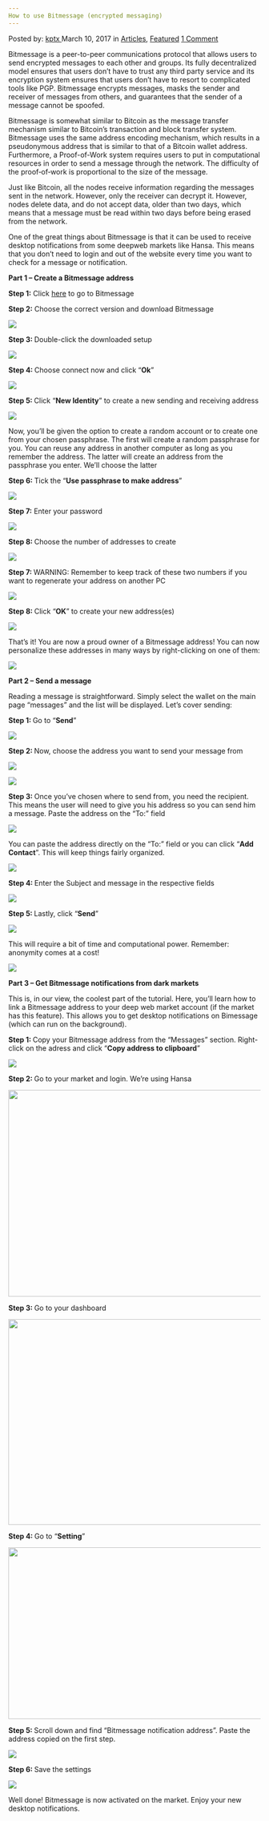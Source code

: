 ```yaml
---
How to use Bitmessage (encrypted messaging)
---
```

<article class="post-listing post-18531 post type-post status-publish format-standard has-post-thumbnail hentry category-articles category-deepdot-news tag-bitmessage tag-encrypted tag-messaging">
    <div class="post-inner">
    <p class="post-meta">
    <span>Posted by: <a href="https://www.deepdotweb.com/author/kptx/" title="">kptx </a></span>
    <span>March 10, 2017</span>
    <span>in <a href="https://www.deepdotweb.com/category/articles/" rel="category tag">Articles</a>, <a href="https://www.deepdotweb.com/category/deepdot-news/" rel="category tag">Featured</a></span>
    <span><a href="https://www.deepdotweb.com/2017/03/10/use-bitmessage-encrypted-messaging/#comments">1 Comment</a></span>
    </p>
    <div class="clear"></div>
    <div class="entry">
    <p>Bitmessage is a peer-to-peer communications protocol that allows users to send encrypted messages to each other and groups. Its fully decentralized model ensures that users don’t have to trust any third party service and its encryption system ensures that users don’t have to resort to complicated tools like PGP. Bitmessage encrypts messages, masks the sender and receiver of messages from others, and guarantees that the sender of a message cannot be spoofed.</p>
    <p>Bitmessage is somewhat similar to Bitcoin as the message transfer mechanism similar to Bitcoin’s transaction and block transfer system. Bitmessage uses the same address encoding mechanism, which results in a pseudonymous address that is similar to that of a Bitcoin wallet address. Furthermore, a Proof-of-Work system requires users to put in computational resources in order to send a message through the network. The difficulty of the proof‐of‐work is proportional to the size of the message.</p>
    <p>Just like Bitcoin, all the nodes receive information regarding the messages sent in the network. However, only the receiver can decrypt it. However, nodes delete data, and do not accept data, older than two days, which means that a message must be read within two days before being erased from the network.</p>
    <p>One of the great things about Bitmessage is that it can be used to receive desktop notifications from some deepweb markets like Hansa. This means that you don’t need to login and out of the website every time you want to check for a message or notification.</p>
    <p><strong>Part 1 &#8211; Create a Bitmessage address</strong></p>
    <p><strong>Step 1:</strong> Click <a href="https://bitmessage.org/">here</a> to go to Bitmessage</p>
    <p><strong>Step 2:</strong> Choose the correct version and download Bitmessage</p>
    <p><img class="wp-image-18541 aligncenter" src="https://www.deepdotweb.com/wp-content/uploads/2017/03/word-image-11.png" srcset="https://www.deepdotweb.com/wp-content/uploads/2017/03/word-image-11.png 1156w, https://www.deepdotweb.com/wp-content/uploads/2017/03/word-image-11-300x130.png 300w, https://www.deepdotweb.com/wp-content/uploads/2017/03/word-image-11-1024x444.png 1024w" sizes="(max-width: 1156px) 100vw, 1156px" /></p>
    <p><strong>Step 3: </strong>Double-click the downloaded setup</p>
    <p><img class="wp-image-18542 aligncenter" src="https://www.deepdotweb.com/wp-content/uploads/2017/03/word-image-12.png" srcset="https://www.deepdotweb.com/wp-content/uploads/2017/03/word-image-12.png 992w, https://www.deepdotweb.com/wp-content/uploads/2017/03/word-image-12-300x139.png 300w, https://www.deepdotweb.com/wp-content/uploads/2017/03/word-image-12-272x125.png 272w" sizes="(max-width: 992px) 100vw, 992px" /></p>
    <p><strong>Step 4: </strong>Choose connect now and click “<strong>Ok</strong>”</p>
    <p><img class="wp-image-18543 aligncenter" src="https://www.deepdotweb.com/wp-content/uploads/2017/03/word-image-13.png" srcset="https://www.deepdotweb.com/wp-content/uploads/2017/03/word-image-13.png 327w, https://www.deepdotweb.com/wp-content/uploads/2017/03/word-image-13-300x176.png 300w" sizes="(max-width: 327px) 100vw, 327px" /></p>
    <p><strong>Step 5: </strong>Click “<strong>New Identity</strong>” to create a new sending and receiving address</p>
    <p><img class="wp-image-18544 aligncenter" src="https://www.deepdotweb.com/wp-content/uploads/2017/03/word-image-14.png" srcset="https://www.deepdotweb.com/wp-content/uploads/2017/03/word-image-14.png 925w, https://www.deepdotweb.com/wp-content/uploads/2017/03/word-image-14-300x149.png 300w" sizes="(max-width: 925px) 100vw, 925px" /></p>
    <p>Now, you’ll be given the option to create a random account or to create one from your chosen passphrase. The first will create a random passphrase for you. You can reuse any address in another computer as long as you remember the address. The latter will create an address from the passphrase you enter. We’ll choose the latter</p>
    <p><strong>Step 6: </strong>Tick the “<strong>Use passphrase to make address</strong>”</p>
    <p><img class="wp-image-18545 aligncenter" src="https://www.deepdotweb.com/wp-content/uploads/2017/03/word-image-15.png" srcset="https://www.deepdotweb.com/wp-content/uploads/2017/03/word-image-15.png 516w, https://www.deepdotweb.com/wp-content/uploads/2017/03/word-image-15-278x300.png 278w" sizes="(max-width: 516px) 100vw, 516px" /></p>
    <p><strong>Step 7:</strong> Enter your password</p>
    <p><img class="wp-image-18546 aligncenter" src="https://www.deepdotweb.com/wp-content/uploads/2017/03/word-image-16.png" srcset="https://www.deepdotweb.com/wp-content/uploads/2017/03/word-image-16.png 404w, https://www.deepdotweb.com/wp-content/uploads/2017/03/word-image-16-300x140.png 300w" sizes="(max-width: 404px) 100vw, 404px" /></p>
    <p><strong>Step 8: </strong>Choose the number of addresses to create</p>
    <p><img class="wp-image-18547 aligncenter" src="https://www.deepdotweb.com/wp-content/uploads/2017/03/word-image-17.png" srcset="https://www.deepdotweb.com/wp-content/uploads/2017/03/word-image-17.png 404w, https://www.deepdotweb.com/wp-content/uploads/2017/03/word-image-17-300x140.png 300w" sizes="(max-width: 404px) 100vw, 404px" /></p>
    <p><strong>Step 7: </strong>WARNING: Remember to keep track of these two numbers if you want to regenerate your address on another PC</p>
    <p><img class="wp-image-18548 aligncenter" src="https://www.deepdotweb.com/wp-content/uploads/2017/03/word-image-18.png" srcset="https://www.deepdotweb.com/wp-content/uploads/2017/03/word-image-18.png 404w, https://www.deepdotweb.com/wp-content/uploads/2017/03/word-image-18-300x140.png 300w" sizes="(max-width: 404px) 100vw, 404px" /></p>
    <p><strong>Step 8: </strong>Click “<strong>OK</strong>” to create your new address(es)</p>
    <p><img class="wp-image-18549 aligncenter" src="https://www.deepdotweb.com/wp-content/uploads/2017/03/word-image-19.png" srcset="https://www.deepdotweb.com/wp-content/uploads/2017/03/word-image-19.png 506w, https://www.deepdotweb.com/wp-content/uploads/2017/03/word-image-19-300x178.png 300w" sizes="(max-width: 506px) 100vw, 506px" /></p>
    <p>That’s it! You are now a proud owner of a Bitmessage address! You can now personalize these addresses in many ways by right-clicking on one of them:</p>
    <p><img class="wp-image-18550 aligncenter" src="https://www.deepdotweb.com/wp-content/uploads/2017/03/word-image-20.png" srcset="https://www.deepdotweb.com/wp-content/uploads/2017/03/word-image-20.png 913w, https://www.deepdotweb.com/wp-content/uploads/2017/03/word-image-20-300x147.png 300w" sizes="(max-width: 913px) 100vw, 913px" /></p>
    <p><strong>Part 2 &#8211; Send a message</strong></p>
    <p>Reading a message is straightforward. Simply select the wallet on the main page “messages” and the list will be displayed. Let’s cover sending:</p>
    <p><strong>Step 1: </strong>Go to “<strong>Send</strong>”</p>
    <p><img class="wp-image-18551 aligncenter" src="https://www.deepdotweb.com/wp-content/uploads/2017/03/word-image-21.png" srcset="https://www.deepdotweb.com/wp-content/uploads/2017/03/word-image-21.png 940w, https://www.deepdotweb.com/wp-content/uploads/2017/03/word-image-21-300x146.png 300w" sizes="(max-width: 940px) 100vw, 940px" /></p>
    <p><strong>Step 2: </strong>Now, choose the address you want to send your message from</p>
    <p><img class="wp-image-18552 aligncenter" src="https://www.deepdotweb.com/wp-content/uploads/2017/03/word-image-22.png" srcset="https://www.deepdotweb.com/wp-content/uploads/2017/03/word-image-22.png 927w, https://www.deepdotweb.com/wp-content/uploads/2017/03/word-image-22-300x150.png 300w, https://www.deepdotweb.com/wp-content/uploads/2017/03/word-image-22-660x330.png 660w" sizes="(max-width: 927px) 100vw, 927px" /></p>
    <p><img class="wp-image-18553 aligncenter" src="https://www.deepdotweb.com/wp-content/uploads/2017/03/word-image-23.png" srcset="https://www.deepdotweb.com/wp-content/uploads/2017/03/word-image-23.png 927w, https://www.deepdotweb.com/wp-content/uploads/2017/03/word-image-23-300x148.png 300w" sizes="(max-width: 927px) 100vw, 927px" /></p>
    <p><strong>Step 3: </strong>Once you’ve chosen where to send from, you need the recipient. This means the user will need to give you his address so you can send him a message. Paste the address on the “To:” field</p>
    <p><img class="wp-image-18554 aligncenter" src="https://www.deepdotweb.com/wp-content/uploads/2017/03/word-image-24.png" srcset="https://www.deepdotweb.com/wp-content/uploads/2017/03/word-image-24.png 930w, https://www.deepdotweb.com/wp-content/uploads/2017/03/word-image-24-300x147.png 300w" sizes="(max-width: 930px) 100vw, 930px" /></p>
    <p>You can paste the address directly on the “To:” field or you can click “<strong>Add Contact</strong>”. This will keep things fairly organized.</p>
    <p><img class="wp-image-18555 aligncenter" src="https://www.deepdotweb.com/wp-content/uploads/2017/03/word-image-25.png" srcset="https://www.deepdotweb.com/wp-content/uploads/2017/03/word-image-25.png 936w, https://www.deepdotweb.com/wp-content/uploads/2017/03/word-image-25-300x150.png 300w, https://www.deepdotweb.com/wp-content/uploads/2017/03/word-image-25-660x330.png 660w" sizes="(max-width: 936px) 100vw, 936px" /></p>
    <p><strong>Step 4: </strong>Enter the Subject and message in the respective fields</p>
    <p><img class="wp-image-18556 aligncenter" src="https://www.deepdotweb.com/wp-content/uploads/2017/03/word-image-26.png" srcset="https://www.deepdotweb.com/wp-content/uploads/2017/03/word-image-26.png 938w, https://www.deepdotweb.com/wp-content/uploads/2017/03/word-image-26-300x147.png 300w" sizes="(max-width: 938px) 100vw, 938px" /></p>
    <p><strong>Step 5: </strong>Lastly, click “<strong>Send</strong>”</p>
    <p><img class="wp-image-18557 aligncenter" src="https://www.deepdotweb.com/wp-content/uploads/2017/03/word-image-27.png" srcset="https://www.deepdotweb.com/wp-content/uploads/2017/03/word-image-27.png 923w, https://www.deepdotweb.com/wp-content/uploads/2017/03/word-image-27-300x151.png 300w" sizes="(max-width: 923px) 100vw, 923px" /></p>
    <p>This will require a bit of time and computational power. Remember: anonymity comes at a cost!</p>
    <p><img class="wp-image-18558" src="https://www.deepdotweb.com/wp-content/uploads/2017/03/word-image-28.png" srcset="https://www.deepdotweb.com/wp-content/uploads/2017/03/word-image-28.png 381w, https://www.deepdotweb.com/wp-content/uploads/2017/03/word-image-28-300x18.png 300w" sizes="(max-width: 381px) 100vw, 381px" /></p>
    <p><strong>Part 3 &#8211; Get Bitmessage notifications from dark markets</strong></p>
    <p>This is, in our view, the coolest part of the tutorial. Here, you’ll learn how to link a Bitmessage address to your deep web market account (if the market has this feature). This allows you to get desktop notifications on Bimessage (which can run on the background).</p>
    <p><strong>Step 1: </strong>Copy your Bitmessage address from the “Messages” section. Right-click on the adress and click “<strong>Copy address to clipboard</strong>”</p>
    <p><img class="wp-image-18559 aligncenter" src="https://www.deepdotweb.com/wp-content/uploads/2017/03/word-image-29.png" srcset="https://www.deepdotweb.com/wp-content/uploads/2017/03/word-image-29.png 938w, https://www.deepdotweb.com/wp-content/uploads/2017/03/word-image-29-300x148.png 300w" sizes="(max-width: 938px) 100vw, 938px" /></p>
    <p><strong>Step 2: </strong>Go to your market and login. We’re using Hansa</p>
    <p><img class="wp-image-18560 aligncenter" src="https://www.deepdotweb.com/wp-content/uploads/2017/03/word-image-30.png" width="975" height="413" srcset="https://www.deepdotweb.com/wp-content/uploads/2017/03/word-image-30.png 1188w, https://www.deepdotweb.com/wp-content/uploads/2017/03/word-image-30-300x127.png 300w, https://www.deepdotweb.com/wp-content/uploads/2017/03/word-image-30-1024x434.png 1024w" sizes="(max-width: 975px) 100vw, 975px" /></p>
    <p><strong>Step 3: </strong>Go to your dashboard</p>
    <p><img class="wp-image-18561 aligncenter" src="https://www.deepdotweb.com/wp-content/uploads/2017/03/word-image-31.png" width="971" height="411" srcset="https://www.deepdotweb.com/wp-content/uploads/2017/03/word-image-31.png 1188w, https://www.deepdotweb.com/wp-content/uploads/2017/03/word-image-31-300x127.png 300w, https://www.deepdotweb.com/wp-content/uploads/2017/03/word-image-31-1024x434.png 1024w" sizes="(max-width: 971px) 100vw, 971px" /></p>
    <p><strong>Step 4: </strong>Go to “<strong>Setting</strong>”</p>
    <p><img class="wp-image-18562 aligncenter" src="https://www.deepdotweb.com/wp-content/uploads/2017/03/word-image-32.png" width="885" height="343" srcset="https://www.deepdotweb.com/wp-content/uploads/2017/03/word-image-32.png 1169w, https://www.deepdotweb.com/wp-content/uploads/2017/03/word-image-32-300x116.png 300w, https://www.deepdotweb.com/wp-content/uploads/2017/03/word-image-32-1024x397.png 1024w" sizes="(max-width: 885px) 100vw, 885px" /></p>
    <p><strong>Step 5: </strong>Scroll down and find “Bitmessage notification address”. Paste the address copied on the first step.</p>
    <p><img class="wp-image-18563 aligncenter" src="https://www.deepdotweb.com/wp-content/uploads/2017/03/word-image-33.png" srcset="https://www.deepdotweb.com/wp-content/uploads/2017/03/word-image-33.png 956w, https://www.deepdotweb.com/wp-content/uploads/2017/03/word-image-33-300x59.png 300w" sizes="(max-width: 956px) 100vw, 956px" /></p>
    <p><strong>Step 6: </strong>Save the settings</p>
    <p><img class="wp-image-18564 aligncenter" src="https://www.deepdotweb.com/wp-content/uploads/2017/03/word-image-34.png" srcset="https://www.deepdotweb.com/wp-content/uploads/2017/03/word-image-34.png 1003w, https://www.deepdotweb.com/wp-content/uploads/2017/03/word-image-34-300x120.png 300w" sizes="(max-width: 1003px) 100vw, 1003px" /></p>
    <p>Well done! Bitmessage is now activated on the market. Enjoy your new desktop notifications.</p>
    </div>
    <span style="display:none"><a href="https://www.deepdotweb.com/tag/bitmessage/" rel="tag">bitmessage</a> <a href="https://www.deepdotweb.com/tag/encrypted/" rel="tag">encrypted</a> <a href="https://www.deepdotweb.com/tag/messaging/" rel="tag">messaging</a></span> <span style="display:none" class="updated">2017-03-10</span>
    <div style="display:none" class="vcard author" itemprop="author" itemscope itemtype="http://schema.org/Person"><strong class="fn" itemprop="name"><a href="https://www.deepdotweb.com/author/kptx/" title="Posts by kptx" rel="author">kptx</a></strong></div>
    </div>
</article>

